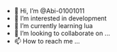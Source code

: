 - 👋 Hi, I’m @Abi-01001011
- 👀 I’m interested in development 
- 🌱 I’m currently learning lua
- 💞️ I’m looking to collaborate on ...
- 📫 How to reach me ...

<!---
Abi-01001011/Abi-01001011 is a ✨ special ✨ repository because its `README.md` (this file) appears on your GitHub profile.
You can click the Preview link to take a look at your changes.
--->
